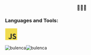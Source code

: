 <h3 align="center">🤫🤫🔥</h3>



<h3 align="left">Languages and Tools:</h3>
<p align="left"> <a href="https://developer.mozilla.org/en-US/docs/Web/JavaScript" target="_blank" rel="noreferrer"> <img src="https://raw.githubusercontent.com/devicons/devicon/master/icons/javascript/javascript-original.svg" alt="javascript" width="40" height="40"/> </a> </p>
<div style="display: flex">
<img align="center" src="https://github-readme-stats.vercel.app/api/top-langs?username=bulenca&show_icons=true&locale=en&layout=compact" alt="bulenca" /> <img align="center" src="https://github-readme-streak-stats.herokuapp.com/?user=bulenca&" alt="bulenca" />
</div>
